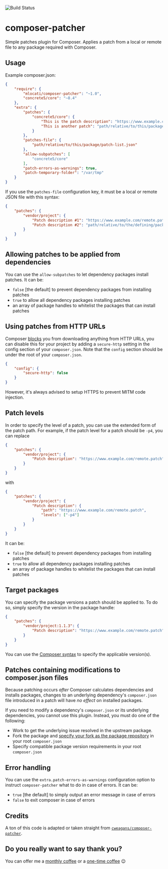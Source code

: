 ![Build Status](https://github.com/mlocati/composer-patcher/workflows/Run%20PHPUnit/badge.svg?branch=master)

# composer-patcher

Simple patches plugin for Composer.
Applies a patch from a local or remote file to any package required with Composer.

## Usage

Example composer.json:

```json
{
    "require": {
        "mlocati/composer-patcher": "~1.0",
        "concrete5/core": "~8.4"
    },
    "extra": {
        "patches": {
            "concrete5/core": {
                "This is the patch description": "https://www.example.com/remote.patch",
                "This is another patch": "path/relative/to/this/package/local.patch"
            }
        },
        "patches-file": {
            "path/relative/to/this/package/patch-list.json"
        },
        "allow-subpatches": [
            "concrete5/core"
        ],
        "patch-errors-as-warnings": true,
        "patch-temporary-folder": "/var/tmp"
    }
}

```

If you use the `patches-file` configuration key, it must be a local or remote JSON file with this syntax:

```json
{
    "patches": {
        "vendor/project": {
            "Patch description #1": "https://www.example.com/remote.patch",
            "Patch description #2": "path/relative/to/the/defining/package/local.patch"
        }
    }
}
```

## Allowing patches to be applied from dependencies

You can use the `allow-subpatches` to let dependency packages install patches.
It can be:
- `false` [the default] to prevent dependency packages from installing patches
- `true` to allow all dependency packages installing patches
- an array of package handles to whitelist the packages that can install patches


## Using patches from HTTP URLs

Composer [blocks](https://getcomposer.org/doc/06-config.md#secure-http) you from downloading anything from HTTP URLs, you can disable this for your project by adding a `secure-http` setting in the config section of your `composer.json`. Note that the `config` section should be under the root of your `composer.json`.

```json
{
    "config": {
        "secure-http": false
    }
}
```

However, it's always advised to setup HTTPS to prevent MITM code injection.

## Patch levels

In order to specify the level of a patch, you can use the extended form of the patch path.
For example, if the patch level for a patch should be `-p4`, you can replace

```json
{
    "patches": {
        "vendor/project": {
            "Patch description": "https://www.example.com/remote.patch",
        }
    }
}
```
with
```json
{
    "patches": {
        "vendor/project": {
            "Patch description": {
                "path": "https://www.example.com/remote.patch",
                "levels": ["-p4"]
            }
        }
    }
}
```

It can be:
- `false` [the default] to prevent dependency packages from installing patches
- `true` to allow all dependency packages installing patches
- an array of package handles to whitelist the packages that can install patches


## Target packages

You can specify the package versions a patch should be applied to.
To do so, simply specify the version in the package handle:

```json
{
    "patches": {
        "vendor/project:1.1.3": {
            "Patch description": "https://www.example.com/remote.patch",
        }
    }
}
```

You can use the [Composer syntax](https://getcomposer.org/doc/articles/versions.md) to specify the applicable version(s).


## Patches containing modifications to composer.json files

Because patching occurs _after_ Composer calculates dependencies and installs packages, changes to an underlying dependency's `composer.json` file introduced in a patch will have _no effect_ on installed packages.

If you need to modify a dependency's `composer.json` or its underlying dependencies, you cannot use this plugin. Instead, you must do one of the following:
- Work to get the underlying issue resolved in the upstream package.
- Fork the package and [specify your fork as the package repository](https://getcomposer.org/doc/05-repositories.md#vcs) in your root `composer.json`
- Specify compatible package version requirements in your root `composer.json`

## Error handling

You can use the `extra.patch-errors-as-warnings` configuration option to instruct `composer-patcher` what to do in case of errors.
It can be:
- `true` [the default] to simply output an error message in case of errors
- `false` to exit composer in case of errors

## Credits

A ton of this code is adapted or taken straight from [`cweagans/composer-patcher`](https://github.com/cweagans/composer-patcher).

## Do you really want to say thank you?

You can offer me a [monthly coffee](https://github.com/sponsors/mlocati) or a [one-time coffee](https://paypal.me/mlocati) :wink:
